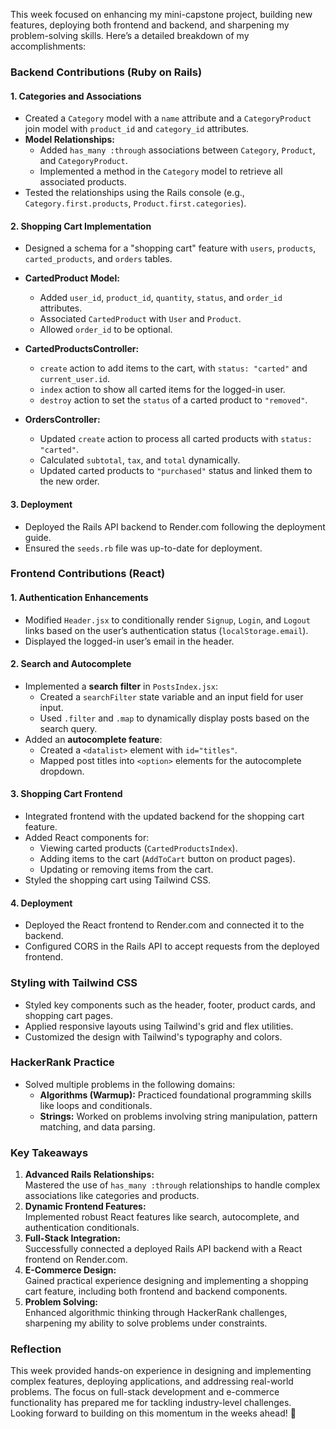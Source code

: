 This week focused on enhancing my mini-capstone project, building new features, deploying both frontend and backend, and sharpening my problem-solving skills. Here’s a detailed breakdown of my accomplishments:

### **Backend Contributions (Ruby on Rails)**

#### **1\. Categories and Associations**

* Created a `Category` model with a `name` attribute and a `CategoryProduct` join model with `product_id` and `category_id` attributes.  
* **Model Relationships:**  
  * Added `has_many :through` associations between `Category`, `Product`, and `CategoryProduct`.  
  * Implemented a method in the `Category` model to retrieve all associated products.  
* Tested the relationships using the Rails console (e.g., `Category.first.products`, `Product.first.categories`).

#### **2\. Shopping Cart Implementation**

* Designed a schema for a "shopping cart" feature with `users`, `products`, `carted_products`, and `orders` tables.

* **CartedProduct Model:**  
  * Added `user_id`, `product_id`, `quantity`, `status`, and `order_id` attributes.  
  * Associated `CartedProduct` with `User` and `Product`.  
  * Allowed `order_id` to be optional.  
* **CartedProductsController:**  
  * `create` action to add items to the cart, with `status: "carted"` and `current_user.id`.  
  * `index` action to show all carted items for the logged-in user.  
  * `destroy` action to set the `status` of a carted product to `"removed"`.  
* **OrdersController:**  
  * Updated `create` action to process all carted products with `status: "carted"`.  
  * Calculated `subtotal`, `tax`, and `total` dynamically.  
  * Updated carted products to `"purchased"` status and linked them to the new order.

#### **3\. Deployment**

* Deployed the Rails API backend to Render.com following the deployment guide.  
* Ensured the `seeds.rb` file was up-to-date for deployment.

### **Frontend Contributions (React)**

#### **1\. Authentication Enhancements**

* Modified `Header.jsx` to conditionally render `Signup`, `Login`, and `Logout` links based on the user’s authentication status (`localStorage.email`).  
* Displayed the logged-in user’s email in the header.

#### **2\. Search and Autocomplete**

* Implemented a **search filter** in `PostsIndex.jsx`:  
  * Created a `searchFilter` state variable and an input field for user input.  
  * Used `.filter` and `.map` to dynamically display posts based on the search query.  
* Added an **autocomplete feature**:  
  * Created a `<datalist>` element with `id="titles"`.  
  * Mapped post titles into `<option>` elements for the autocomplete dropdown.

#### **3\. Shopping Cart Frontend**

* Integrated frontend with the updated backend for the shopping cart feature.  
* Added React components for:  
  * Viewing carted products (`CartedProductsIndex`).  
  * Adding items to the cart (`AddToCart` button on product pages).  
  * Updating or removing items from the cart.  
* Styled the shopping cart using Tailwind CSS.

#### **4\. Deployment**

* Deployed the React frontend to Render.com and connected it to the backend.  
* Configured CORS in the Rails API to accept requests from the deployed frontend.

### **Styling with Tailwind CSS**

* Styled key components such as the header, footer, product cards, and shopping cart pages.  
* Applied responsive layouts using Tailwind's grid and flex utilities.  
* Customized the design with Tailwind's typography and colors.

### **HackerRank Practice**

* Solved multiple problems in the following domains:  
  * **Algorithms (Warmup):** Practiced foundational programming skills like loops and conditionals.  
  * **Strings:** Worked on problems involving string manipulation, pattern matching, and data parsing.

### **Key Takeaways**

1. **Advanced Rails Relationships:**  
    Mastered the use of `has_many :through` relationships to handle complex associations like categories and products.  
2. **Dynamic Frontend Features:**  
    Implemented robust React features like search, autocomplete, and authentication conditionals.  
3. **Full-Stack Integration:**  
    Successfully connected a deployed Rails API backend with a React frontend on Render.com.  
4. **E-Commerce Design:**  
    Gained practical experience designing and implementing a shopping cart feature, including both frontend and backend components.  
5. **Problem Solving:**  
    Enhanced algorithmic thinking through HackerRank challenges, sharpening my ability to solve problems under constraints.

### **Reflection**

This week provided hands-on experience in designing and implementing complex features, deploying applications, and addressing real-world problems. The focus on full-stack development and e-commerce functionality has prepared me for tackling industry-level challenges. Looking forward to building on this momentum in the weeks ahead\! 🎉  

